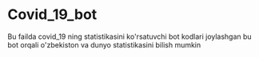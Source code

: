 # Covid_19_bot
Bu failda covid_19 ning statistikasini ko'rsatuvchi bot kodlari joylashgan bu bot orqali o'zbekiston va dunyo statistikasini bilish mumkin
